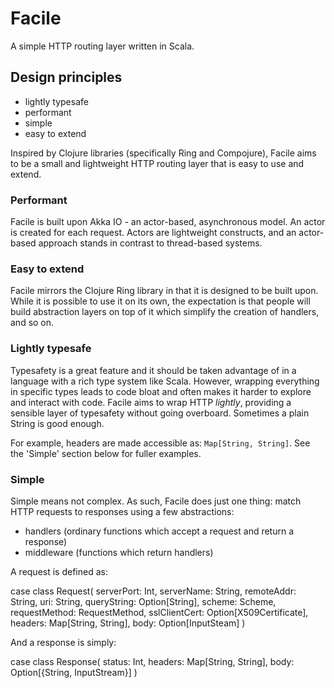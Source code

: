 Facile
======

A simple HTTP routing layer written in Scala.

## Design principles

* lightly typesafe
* performant
* simple
* easy to extend

Inspired by Clojure libraries (specifically Ring and Compojure),
Facile aims to be a small and lightweight HTTP routing layer that is
easy to use and extend.

### Performant

Facile is built upon Akka IO - an actor-based, asynchronous model. An
actor is created for each request. Actors are lightweight constructs,
and an actor-based approach stands in contrast to thread-based systems.

### Easy to extend

Facile mirrors the Clojure Ring library in that it is designed to be
built upon. While it is possible to use it on its own, the expectation
is that people will build abstraction layers on top of it which
simplify the creation of handlers, and so on.

### Lightly typesafe

Typesafety is a great feature and it should be taken advantage of in a
language with a rich type system like Scala. However, wrapping
everything in specific types leads to code bloat and often makes it
harder to explore and interact with code. Facile aims to wrap HTTP
*lightly*, providing a sensible layer of typesafety without going
overboard. Sometimes a plain String is good enough.

For example, headers are made accessible as:
`Map[String, String]`. See the 'Simple' section below for fuller
examples.

### Simple

Simple means not complex. As such, Facile does just one thing: match
HTTP requests to responses using a few abstractions:

* handlers (ordinary functions which accept a request and return a response)
* middleware (functions which return handlers)

A request is defined as:

case class Request(
  serverPort: Int,
  serverName: String,
  remoteAddr: String,
  uri: String,
  queryString: Option[String],
  scheme: Scheme,
  requestMethod: RequestMethod,
  sslClientCert: Option[X509Certificate],
  headers: Map[String, String],
  body: Option[InputSteam]
)

And a response is simply:

case class Response(
  status: Int,
  headers: Map[String, String],
  body: Option[{String, InputStream}]
)
